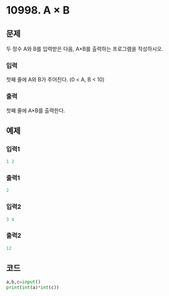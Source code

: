 # 10998. A × B



## 문제

두 정수 A와 B를 입력받은 다음, A×B를 출력하는 프로그램을 작성하시오.

### 입력

첫째 줄에 A와 B가 주어진다. (0 < A, B < 10)

### 출력

첫째 줄에 A×B를 출력한다.



## 예제

### 입력1

```python
1 2
```

### 출력1

```python
2
```



### 입력2

```python
3 4
```

### 출력2

```python
12
```





## 코드

```python
a,b,c=input()
print(int(a)*int(c))
```














